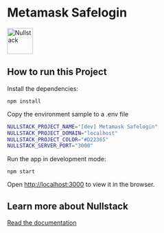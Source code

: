 # Metamask Safelogin

<img src='https://raw.githubusercontent.com/nullstack/nullstack/master/nullstack.png' height='60' alt='Nullstack' />

## How to run this Project

Install the dependencies:

`npm install`

Copy the environment sample to a .env file

```sh
NULLSTACK_PROJECT_NAME="[dev] Metamask Safelogin"
NULLSTACK_PROJECT_DOMAIN="localhost"
NULLSTACK_PROJECT_COLOR="#D22365"
NULLSTACK_SERVER_PORT="3000"
```

Run the app in development mode:

`npm start`

Open [http://localhost:3000](http://localhost:3000) to view it in the browser.

## Learn more about Nullstack

[Read the documentation](https://nullstack.app/documentation)